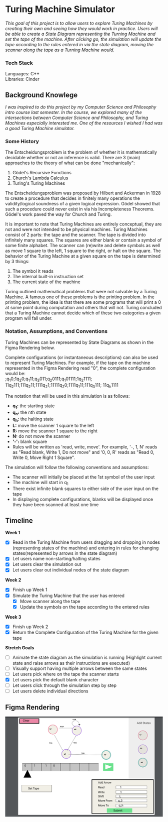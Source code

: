 # Turing Machine Simulator #
<i>This goal of this project is to allow users to explore Turing Machines by creating their own
and seeing how they would work in practice. Users will be able to create a State Diagram representing the Turning Machine
and set the tape of the machine. After clicking go, the simulation will update the tape according to the rules entered 
in via the state diagram, moving the scanner along the tape as a Turning Machine would.</i>

### Tech Stack ###
Languages: C++  
Libraries: Cinder

## Background Knowlege ##
<i>I was inspired to do this project by my Computer Science and Philosophy intro course last semester. In the course, we 
explored many of the intersections between Computer Science and Philosophy, and Turing Machines especially interested me.
One of the resources I wished I had was a good Turing Machine simulator.</i>

### Some History ###
The Entscheidungsproblem is the problem of whether it is mathematically decidable whether or not an inference is valid.
There are 3 (main) approaches to the theory of what can be done "mechanically":
  1. Gödel's Recursive Functions
  2. Church's Lambda Calculus
  3. Turing's Turing Machines  

The Entscheidungsproblem was proposed by Hilbert and Ackerman in 1928 to create a procedure that decides in finitely many
operations the validity/logical soundness of a given logical expression. Gödel showed that such a procedure could never 
exist in via his Incompleteness Theorems. Gödel's work paved the way for Church and Turing. 

It is important to note that Turing Machines are entirely conceptual, they are not and were not intended to be
physical machines. Turing Machines consist of 2 parts: the tape and the scanner. The tape is divided into infinitely many
squares. The squares are either blank or contain a symbol of some finite alphabet. The scanner can (re)write and delete 
symbols as well as move 1 square to the left, 1 square to the right, or halt on the square. The behavior of the Turing Machine
at a given square on the tape is determined by 3 things:
  1. The symbol it reads
  2. The internal built-in instruction set
  3. The current state of the machine

Turing outlined mathematical problems that were not solvable by a Turing Machine. A famous one of these problems is the 
printing problem. In the printing problem, the idea is that there are some programs that will print a 0 at some point
during computation and others that will not. Turing concluded that a Turing Machine cannot decide which of these two 
categories a given program will fall under. 

### Notation, Assumptions, and Conventions ###
Turing Machines can be represented by State Diagrams as shown in the Figma Rendering below.

Complete configurations (or instantaneous descriptions) can also be used to represent Turing Machines. For example, if
the tape on the machine represented in the Figma Rendering read "0", the complete configuration would be:  
;q<sub>1</sub>0;1q<sub>2</sub>0;q<sub>1</sub>11;q<sub>3</sub>011;q<sub>2</sub>0111;q<sub>1</sub>01111;1q<sub>2</sub>1111;
11q<sub>2</sub>111;111q<sub>2</sub>11;1111q<sub>2</sub>1;11111q<sub>2</sub>0;1111q<sub>1</sub>11;111q<sub>3</sub>111;
11q<sub>h</sub>1111

The notation that will be used in this simulation is as follows:
  - **q<sub>1</sub>:** the starting state  
  - **q<sub>n</sub>:** the nth state  
  - **q<sub>h</sub>:** the halting state  
  - **L:** move the scanner 1 square to the left  
  - **R:** move the scanner 1 square to the right  
  - **N:** do not move the scanner  
  - **'-':** blank square
- Rules will be written as 'read, write, move'. For example, '-, 1, N' reads as "Read blank, Write 1, Do
  not move" and '0, 0, R' reads as "Read 0, Write 0, Move Right 1 Square".

The simulation will follow the following conventions and assumptions:  
- The scanner will initially be placed at the 1st symbol of the user input
- The machine will start in q<sub>1</sub>
- There exist infinite blank squares to either side of the user input on the tape
- In displaying complete configurations, blanks will be displayed once they have been scanned at least one time


## Timeline ##
**Week 1**

- [X] Read in the Turing Machine from users dragging and dropping in nodes (representing states of the machine) and 
  entering in rules for changing states(represented by arrows in the state diagram)
- [X] Let users name non-starting/halting states
- [X] Let users clear the simulation out
- [X] Let users clear out individual nodes of the state diagram

**Week 2**
- [X] Finish up Week 1
- [X] Simulate the Turing Machine that the user has entered
  - [X] Move scanner along the tape
  - [X] Update the symbols on the tape according to the entered rules

**Week 3**
- [X] Finish up Week 2
- [X] Return the Complete Configuration of the Turing Machine for the given tape

**Stretch Goals**
- [ ] Animate the state diagram as the simulation is running (Highlight current state and raise arrows as their instructions 
      are executed)
- [ ] Visually support having multiple arrows between the same states
- [ ] Let users pick where on the tape the scanner starts
- [X] Let users pick the default blank character
- [ ] Let users click through the simulation step by step
- [ ] Let users delete individual directions

## Figma Rendering ##
![Figma Rendering](FinalProjectFigmaRendering.png)

